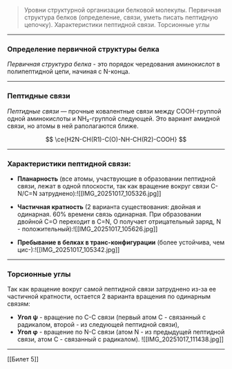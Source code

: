 
> Уровни структурной организации белковой молекулы. Первичная структура белков (определение, связи, уметь писать пептидную цепочку). Характеристики пептидной связи. Торсионные углы

---

### Определение первичной структуры белка

*Первичная структура белка* - это порядок чередования аминокислот в полипептидной цепи, начиная с N-конца.

---

### Пептидные связи

*Пептидные связи* — прочные ковалентные связи между COOH-группой одной аминокислоты и NH₂-группой следующей. Это вариант амидной связи, но атомы в ней раполагаются ближе.

$$
\ce{H2N-CH(R1)-C(O)-NH-CH(R2)-COOH}
$$

---

### Характеристики пептидной связи:

- **Планарность** (все атомы, участвующие в образовании пептидной связи, лежат в одной плоскости, так как вращение вокруг связи С-N/C=N затруднено):![[IMG_20251017_105326.jpg]]

- **Частичная кратность** (2 варианта существования: двойная и одинарная. 60% времени связь одинарная. При образовании двойной С=О переходит в С=N, О получает отрицательный заряд, N - положительный):![[IMG_20251017_105626.jpg]]

- **Пребывание в белках в транс-конфигурации** (более устойчива, чем цис-):![[IMG_20251017_105342.jpg]]

---

### Торсионные углы

Так как вращение вокруг самой пептидной связи затруднено из-за ее частичной кратности, остается 2 варианта вращения по одинарным связям:

- **Угол ψ** - вращение по С-С связи (первый атом С - связанный с радикалом, второй - из следующей пептидной связи),
- **Угол φ** - вращение по N-C связи (атом N - из предыдущей пептидной связи, атом С - связанный с радикалом).
![[IMG_20251017_111438.jpg]]

---
[[Билет 5]]